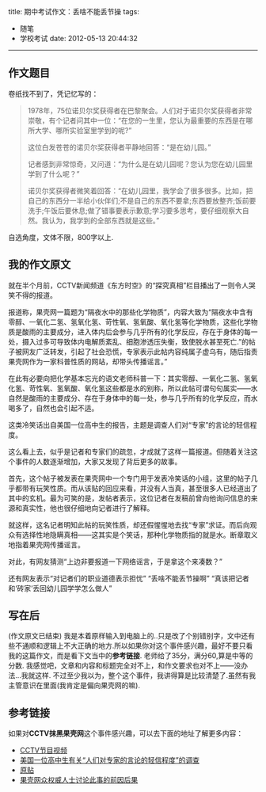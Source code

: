 title: 期中考试作文：丢啥不能丢节操
tags:
  - 随笔
  - 学校考试
date: 2012-05-13 20:44:32
---

## 作文题目

卷纸找不到了，凭记忆写的：

> 1978年，75位诺贝尔奖获得者在巴黎聚会。人们对于诺贝尔奖获得者非常崇敬，有个记者问其中一位：“在您的一生里，您认为最重要的东西是在哪所大学、哪所实验室里学到的呢?”
> 
>   这位白发苍苍的诺贝尔奖获得者平静地回答：“是在幼儿园。”
> 
>   记者感到非常惊奇，又问道：“为什么是在幼儿园呢？您认为您在幼儿园里学到了什么呢？”
> 
>   诺贝尔奖获得者微笑着回答：“在幼儿园里，我学会了很多很多。比如，把自己的东西分一半给小伙伴们;不是自己的东西不要拿;东西要放整齐;饭前要洗手;午饭后要休息;做了错事要表示歉意;学习要多思考，要仔细观察大自然。我认为，我学到的全部东西就是这些。”

自选角度，文体不限，800字以上.

## 我的作文原文

就在半个月前，CCTV新闻频道《东方时空》的“探究真相”栏目播出了一则令人哭笑不得的报道。

报道称，果壳网一篇题为“隔夜水中的那些化学物质”，内容大致为“隔夜水中含有零醇、一氧化二氢、氢氧化氢、苛性氧、氢氧酸、氧化氢等化学物质，这些化学物质是酸雨的主要成分，进入体内后会参与几乎所有的化学反应，存在于身体的每一处，摄入过多可导致体内电解质紊乱、细胞渗透压失衡，致使脱水甚至死亡.”的帖子被网友广泛转发，引起了社会恐慌，专家表示此帖内容纯属子虚乌有，随后指责果壳网作为一家科普性质的网站，却带头传播谣言。”

在此有必要向把化学基本忘光的语文老师科普一下：其实零醇、一氧化二氢、氢氧化氢、苛性氧、氢氧酸、氧化氢这些都是水的别称，所以此帖可谓句句属实——水自然是酸雨的主要成分、存在于身体中的每一处，参与几乎所有的化学反应，而水喝多了，自然也会引起不适。

这类冷笑话出自美国一位高中生的报告，主题是调查人们对“专家”的言论的轻信程度。

这么看上去，似乎是记者和专家们的疏忽，才成就了这样一篇报道。但随着关注这个事件的人数逐渐增加，大家又发现了背后更多的故事。

首先，这个帖子被发表在果壳网中一个专门用于发表冷笑话的小组，这里的帖子几乎都带有玩笑性质。而从该贴的回应来看，并没有人当真，甚至很多人已经道出了其中的玄机。最为可笑的是，发帖者表示，这位记者在发稿前曾向他询问信息的来源和真实性，他也很仔细地向记者进行了解释。

就这样，这名记者明知此帖的玩笑性质，却还假惺惺地去找“专家”求证。而后向观众有选择性地隐瞒真相——这其实是个笑话，那种化学物质指的就是水。断章取义地指着果壳网传播谣言。

对此，有网友猜测“上边非要报道一下网络谣言，于是拿这个来凑数？”

还有网友表示“对记者们的职业道德表示担忧”
“丢啥不能丢节操啊”
“真该把记者和‘砖家’丢回幼儿园学学怎么做人”

## 写在后

(作文原文已结束)
我是本着原样输入到电脑上的..只是改了个别错别字，文中还有些不通顺和逻辑上不大正确的地方.所以如果你对这个事件感兴趣，最好不要只看我的这篇作文，而是看下文当中的**参考链接**.
老师给了35分，满分60,算是中等的分数.
我感觉吧，文章和内容和标题完全对不上，和作文要求也对不上——没办法&#8230;我就这样.
不过至少我以为，整个这个事件，我讲得算是比较清楚了.虽然有我主管意识在里面(我肯定是偏向果壳网的嘛).

## 参考链接

如果对**CCTV抹黑果壳网**这个事件感兴趣，可以去下面的地址了解更多内容：

*   [CCTV节目视频](http://news.cntv.cn/china/20120414/118077.shtml)
*   [美国一位高中生有关“人们对专家的言论的轻信程度”的调查](http://zh.wikipedia.org/wiki/%E4%B8%80%E6%B0%A7%E5%8C%96%E4%BA%8C%E6%B0%A2%E6%81%B6%E4%BD%9C%E5%89%A7)
*   [原贴](http://www.guokr.com/post/140450/)
*   [果壳网众权威人士讨论此事的前因后果](http://www.guokr.com/question/149796/)